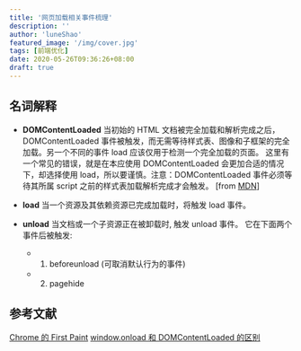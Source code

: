 ```yaml
---
title: '网页加载相关事件梳理'
description: ''
author: 'luneShao'
featured_image: '/img/cover.jpg'
tags: [前端优化]
date: 2020-05-26T09:36:26+08:00
draft: true
---
```


## 名词解释

- **DOMContentLoaded**
  当初始的 HTML 文档被完全加载和解析完成之后，DOMContentLoaded 事件被触发，而无需等待样式表、图像和子框架的完全加载。另一个不同的事件 load 应该仅用于检测一个完全加载的页面。 这里有一个常见的错误，就是在本应使用 DOMContentLoaded 会更加合适的情况下，却选择使用 load，所以要谨慎。注意：DOMContentLoaded 事件必须等待其所属 script 之前的样式表加载解析完成才会触发。 [from [MDN](https://developer.mozilla.org/zh-CN/docs/Web/Events/DOMContentLoaded)]

- **load**
  当一个资源及其依赖资源已完成加载时，将触发 load 事件。

- **unload**
  当文档或一个子资源正在被卸载时, 触发 unload 事件。
  它在下面两个事件后被触发:
   - 1. beforeunload (可取消默认行为的事件)
   - 2. pagehide

## 参考文献

[Chrome 的 First Paint](http://eux.baidu.com/blog/fe/Chrome%E7%9A%84First%20Paint)
[window.onload 和 DOMContentLoaded 的区别](https://www.jianshu.com/p/1a8a7e698447)
